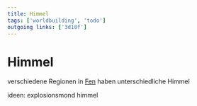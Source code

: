 ```yaml
---
title: Himmel  
tags: ['worldbuilding', 'todo']
outgoing links: ['3d10f']
---
```

# Himmel

verschiedene Regionen in [Fen](3d10f) haben unterschiedliche Himmel

ideen:
explosionsmond himmel
